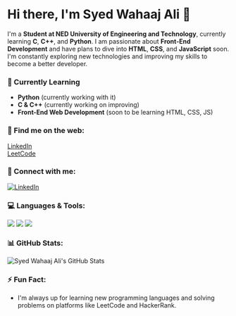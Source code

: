 # Hi there, I'm Syed Wahaaj Ali 👋

I'm a **Student at NED University of Engineering and Technology**, currently learning **C**, **C++**, and **Python**. I am passionate about **Front-End Development** and have plans to dive into **HTML**, **CSS**, and **JavaScript** soon. I'm constantly exploring new technologies and improving my skills to become a better developer.

### 🌱 Currently Learning
- **Python** (currently working with it)
- **C & C++** (currently working on improving)
- **Front-End Web Development** (soon to be learning HTML, CSS, JS)

### 📍 Find me on the web:

[LinkedIn](https://www.linkedin.com/in/syedwahaajali28/)  
[LeetCode](https://leetcode.com/u/Syed_Wahaaj_Ali/)  

### 📱 Connect with me:
[![LinkedIn](https://upload.wikimedia.org/wikipedia/commons/0/01/LinkedIn_Logo_2023.png)](https://www.linkedin.com/in/syedwahaajali28/)

### 💻 Languages & Tools:
<p>
  <img src="https://img.shields.io/badge/Python-3776AB?style=for-the-badge&logo=python&logoColor=white" />
  <img src="https://img.shields.io/badge/C-A8B9CC?style=for-the-badge&logo=c&logoColor=white" />
  <img src="https://img.shields.io/badge/C%2B%2B-00599C?style=for-the-badge&logo=c%2B%2B&logoColor=white" />
</p>

### 📊 GitHub Stats:
![Syed Wahaaj Ali's GitHub Stats](https://github-readme-stats.vercel.app/api?username=Syed-Wahaaj-Ali&show_icons=true&theme=radical)

### ⚡ Fun Fact:
- I'm always up for learning new programming languages and solving problems on platforms like LeetCode and HackerRank.
